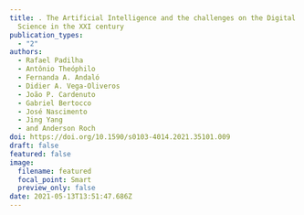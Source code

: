 ```yaml
---
title: . The Artificial Intelligence and the challenges on the Digital Forensics
  Science in the XXI century
publication_types:
  - "2"
authors:
  - Rafael Padilha
  - Antônio Theóphilo
  - Fernanda A. Andaló
  - Didier A. Vega-Oliveros
  - João P. Cardenuto
  - Gabriel Bertocco
  - José Nascimento
  - Jing Yang
  - and Anderson Roch
doi: https://doi.org/10.1590/s0103-4014.2021.35101.009
draft: false
featured: false
image:
  filename: featured
  focal_point: Smart
  preview_only: false
date: 2021-05-13T13:51:47.686Z
---
```

